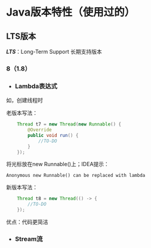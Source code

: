 # Java版本特性（使用过的）

## LTS版本

***LTS***：Long-Term Support 长期支持版本

### 8（1.8）

- ### Lambda表达式

如，创建线程时

老版本写法：

```java
    Thread t7 = new Thread(new Runnable() {
        @Override
        public void run() {
            //TO-DO
        }
    });
```
将光标放在new Runnable()上；IDEA提示：

    Anonymous new Runnable() can be replaced with lambda
    
新版本写法：

```java
    Thread t8 = new Thread(() -> {
        //TO-DO
    });
```
优点：代码更简洁

- ### Stream流

